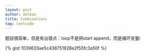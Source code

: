 ```yaml
---
layout: post
author: delbao
title: Combinations
tag: leetcode
---
```


题目很简单，但是有出错点：loop不是把start append，而是循环变量i

{% gist 1039633ae5c438751928e2f55fc3a50f %}
